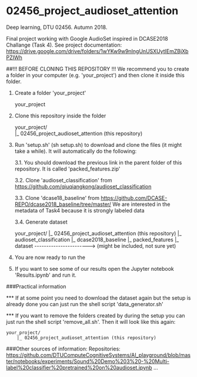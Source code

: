 # 02456_project_audioset_attention
Deep learning, DTU 02456. Autumn 2018.

Final project working with Google AudioSet inspired in DCASE2018 Challange (Task 4).
See project documentation: https://drive.google.com/drive/folders/1wYKw9w9nIngUnUSXUytIEmZBjXbPZIWh


##!!! BEFORE CLONING THIS REPOSITORY !!!
We recommend you to create a folder in your computer (e.g. 'your_project') and then clone it inside this folder.


1. Create a folder 'your_project'

	your_project


2. Clone this repository inside the folder

	your_project/<br>
    	|_ 02456_project_audioset_attention (this repository)


3. Run 'setup.sh' (sh setup.sh) to download and clone the files (it might take a while). It will automatically do the following:

	3.1. You should download the previous link in the parent folder of this repository. It is called 'packed_features.zip'

	3.2. Clone 'audioset_classification' from https://github.com/qiuqiangkong/audioset_classification

	3.3. Clone 'dcase18_baseline' from https://github.com/DCASE-REPO/dcase2018_baseline/tree/master/ We are interested in the metadata of Task4 because it is strongly labeled data

	3.4. Generate dataset

	your_project/
	    |_ 02456_project_audioset_attention (this repository)
	    |_ audioset_classification
	    |_ dcase2018_baseline
	   	|_ packed_features
	   	|_ dataset -----------------------> (might be included, not sure yet)


4. You are now ready to run the

5. If you want to see some of our results open the Jupyter notebook 'Results.ipynb' and run it.



###Practical information

*** If at some point you need to download the dataset again but the setup is already done you can just run the shell script 'data_generator.sh'


*** If you want to remove the folders created by during the setup you can just run the shell script 'remove_all.sh'. Then it will look like this again:

	your_project/
	    |_ 02456_project_audioset_attention (this repository)






###Other sources of information:
	Repositories:
		https://github.com/DTUComputeCognitiveSystems/AI_playground/blob/master/notebooks/experiments/Sound%20Demo%203%20-%20Multi-label%20classifier%20pretrained%20on%20audioset.ipynb
		...

